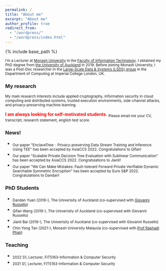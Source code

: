 ```yaml
---
permalink: /
title: "About me"
excerpt: "About me"
author_profile: true
redirect_from: 
  - "/wordpress/"
  - "/wordpress/index.html"
---
```


{% include base_path %}

 
<sub> I’m a Lecturer at [Monash University](https://www.monash.edu/) in the [Faculty of Information Technology](https://www.monash.edu/it). I obtained my PhD degree from [the University of Auckland](https://www.auckland.ac.nz/en.html) in 2019. Before joining Monash University, I was a Post-Doc researcher in the [Large-Scale Data & Systems (LSDS) group](https://lsds.doc.ic.ac.uk/) in the Department of Computing at Imperial College London, UK.  

### My research
<sub>My main research interests include applied cryptography, information security in cloud computing and distributed systems, trusted execution environments, side-channel attacks, and privacy-preserving machine learning.


**<font color="red">I am always looking for self-motivated students.</font>**
<sub> Please email me your CV, transcript, research statement, english test score.</sub>

### News!
- <sub>Our paper "EnclaveTree: : Privacy-preserving Data Stream Training and Inference Using TEE" has been accepted by AsiaCCS 2022. Congratulations to Qifan!
- <sub>Our paper "Scalable Private Decision Tree Evaluation with Sublinear Communication" has been accepted by AsiaCCS 2022. Congratulations to Jianli!
- <sub>Our paper "We Can Make Mistakes: Fault-tolerant Forward Private Verifiable Dynamic Searchable Symmetric Encryption" has been accepted by Euro S&P 2022. Congratulations to Dandan!</sub>  

### PhD Students
- <sub>Dandan Yuan (2019-), The Univerisity of Auckland (co-supervised with [Giovanni Russello](https://www.linkedin.com/in/giovanni-russello-218ab614/?originalSubdomain=nz))
- <sub>Qifan Wang (2019-), The Univerisity of Auckland (co-supervised with Giovanni Russello)
- <sub>Jianli Bai (2019-), The Univerisity of Auckland (co-supervised with Giovanni Russello)
- <sub>Chin Yong Tan (2021-), Monash University Malaysia (co-supervised with [Prof Raphaël Phan](https://www.monash.edu.my/IT/staff/academic/prof-raphael-phan))
</sub> 
  
### Teaching
- <sub>2022 S1, Lecturer, FIT5163-Information & Computer Security
- <sub>2021 S1, Lecturer, FIT5163-Information & Computer Security




